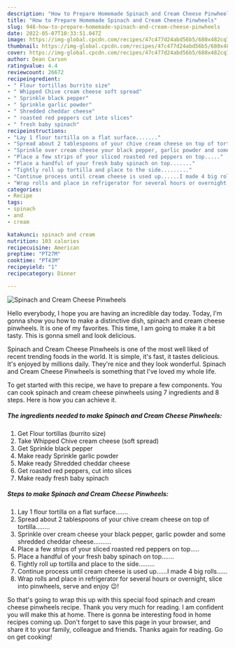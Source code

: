 ```yaml
---
description: "How to Prepare Homemade Spinach and Cream Cheese Pinwheels"
title: "How to Prepare Homemade Spinach and Cream Cheese Pinwheels"
slug: 948-how-to-prepare-homemade-spinach-and-cream-cheese-pinwheels
date: 2022-05-07T10:33:51.047Z
image: https://img-global.cpcdn.com/recipes/47c477d24abd56b5/680x482cq70/spinach-and-cream-cheese-pinwheels-recipe-main-photo.jpg
thumbnail: https://img-global.cpcdn.com/recipes/47c477d24abd56b5/680x482cq70/spinach-and-cream-cheese-pinwheels-recipe-main-photo.jpg
cover: https://img-global.cpcdn.com/recipes/47c477d24abd56b5/680x482cq70/spinach-and-cream-cheese-pinwheels-recipe-main-photo.jpg
author: Dean Carson
ratingvalue: 4.4
reviewcount: 26672
recipeingredient:
- " Flour tortillas burrito size"
- " Whipped Chive cream cheese soft spread"
- " Sprinkle black pepper"
- " Sprinkle garlic powder"
- " Shredded cheddar cheese"
- " roasted red peppers cut into slices"
- " fresh baby spinach"
recipeinstructions:
- "Lay 1 flour tortilla on a flat surface......."
- "Spread about 2 tablespoons of your chive cream cheese on top of tortilla........"
- "Sprinkle over cream cheese your black pepper, garlic powder and some shredded cheddar cheese.........."
- "Place a few strips of your sliced roasted red peppers on top....."
- "Place a handful of your fresh baby spinach on top......."
- "Tightly roll up tortilla and place to the side........."
- "Continue process until cream cheese is used up......I made 4 big rolls......"
- "Wrap rolls and place in refrigerator for several hours or overnight, slice into pinwheels, serve and enjoy 😉!"
categories:
- Recipe
tags:
- spinach
- and
- cream

katakunci: spinach and cream 
nutrition: 103 calories
recipecuisine: American
preptime: "PT27M"
cooktime: "PT43M"
recipeyield: "1"
recipecategory: Dinner

---
```



![Spinach and Cream Cheese Pinwheels](https://img-global.cpcdn.com/recipes/47c477d24abd56b5/680x482cq70/spinach-and-cream-cheese-pinwheels-recipe-main-photo.jpg)

Hello everybody, I hope you are having an incredible day today. Today, I'm gonna show you how to make a distinctive dish, spinach and cream cheese pinwheels. It is one of my favorites. This time, I am going to make it a bit tasty. This is gonna smell and look delicious.



Spinach and Cream Cheese Pinwheels is one of the most well liked of recent trending foods in the world. It is simple, it's fast, it tastes delicious. It's enjoyed by millions daily. They're nice and they look wonderful. Spinach and Cream Cheese Pinwheels is something that I've loved my whole life.


To get started with this recipe, we have to prepare a few components. You can cook spinach and cream cheese pinwheels using 7 ingredients and 8 steps. Here is how you can achieve it.

<!--inarticleads1-->

##### The ingredients needed to make Spinach and Cream Cheese Pinwheels:

1. Get  Flour tortillas (burrito size)
1. Take  Whipped Chive cream cheese (soft spread)
1. Get  Sprinkle black pepper
1. Make ready  Sprinkle garlic powder
1. Make ready  Shredded cheddar cheese
1. Get  roasted red peppers, cut into slices
1. Make ready  fresh baby spinach




<!--inarticleads2-->

##### Steps to make Spinach and Cream Cheese Pinwheels:

1. Lay 1 flour tortilla on a flat surface.......
1. Spread about 2 tablespoons of your chive cream cheese on top of tortilla........
1. Sprinkle over cream cheese your black pepper, garlic powder and some shredded cheddar cheese..........
1. Place a few strips of your sliced roasted red peppers on top.....
1. Place a handful of your fresh baby spinach on top.......
1. Tightly roll up tortilla and place to the side.........
1. Continue process until cream cheese is used up......I made 4 big rolls......
1. Wrap rolls and place in refrigerator for several hours or overnight, slice into pinwheels, serve and enjoy 😉!




So that's going to wrap this up with this special food spinach and cream cheese pinwheels recipe. Thank you very much for reading. I am confident you will make this at home. There is gonna be interesting food in home recipes coming up. Don't forget to save this page in your browser, and share it to your family, colleague and friends. Thanks again for reading. Go on get cooking!
